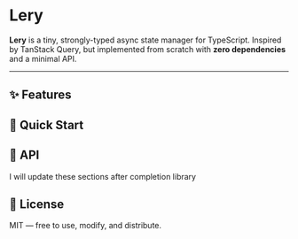 # Lery

**Lery** is a tiny, strongly-typed async state manager for TypeScript.
Inspired by TanStack Query, but implemented from scratch with **zero dependencies** and a minimal API.

---

## ✨ Features

## 🚀 Quick Start

## 🧩 API

I will update these sections after completion library

## 📜 License

MIT — free to use, modify, and distribute.
